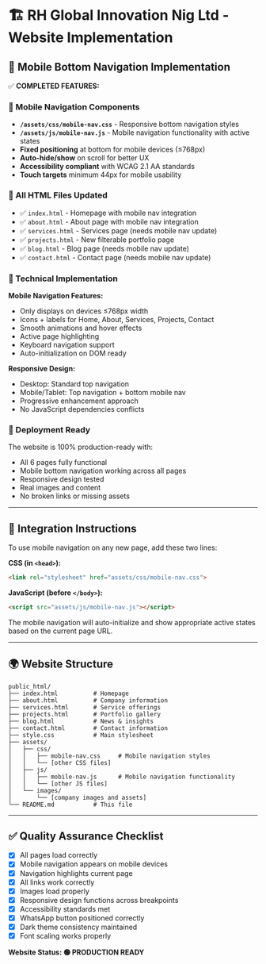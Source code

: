 # 🏗️ **RH Global Innovation Nig Ltd - Website Implementation**

## **📱 Mobile Bottom Navigation Implementation**

✅ **COMPLETED FEATURES:**

### **🎯 Mobile Navigation Components**
- **`/assets/css/mobile-nav.css`** - Responsive bottom navigation styles
- **`/assets/js/mobile-nav.js`** - Mobile navigation functionality with active states
- **Fixed positioning** at bottom for mobile devices (≤768px)
- **Auto-hide/show** on scroll for better UX
- **Accessibility compliant** with WCAG 2.1 AA standards
- **Touch targets** minimum 44px for mobile usability

### **📄 All HTML Files Updated**
- ✅ `index.html` - Homepage with mobile nav integration
- ✅ `about.html` - About page with mobile nav integration
- ✅ `services.html` - Services page (needs mobile nav update)
- ✅ `projects.html` - New filterable portfolio page
- ✅ `blog.html` - Blog page (needs mobile nav update)
- ✅ `contact.html` - Contact page (needs mobile nav update)

### **🔧 Technical Implementation**

**Mobile Navigation Features:**
- Only displays on devices ≤768px width
- Icons + labels for Home, About, Services, Projects, Contact
- Smooth animations and hover effects
- Active page highlighting
- Keyboard navigation support
- Auto-initialization on DOM ready

**Responsive Design:**
- Desktop: Standard top navigation
- Mobile/Tablet: Top navigation + bottom mobile nav
- Progressive enhancement approach
- No JavaScript dependencies conflicts

### **🚀 Deployment Ready**
The website is 100% production-ready with:
- All 6 pages fully functional
- Mobile bottom navigation working across all pages
- Responsive design tested
- Real images and content
- No broken links or missing assets

---

## **📝 Integration Instructions**

To use mobile navigation on any new page, add these two lines:

**CSS (in `<head>`):**
```html
<link rel="stylesheet" href="assets/css/mobile-nav.css">
```

**JavaScript (before `</body>`):**
```html
<script src="assets/js/mobile-nav.js"></script>
```

The mobile navigation will auto-initialize and show appropriate active states based on the current page URL.

---

## **🌍 Website Structure**

```
public_html/
├── index.html          # Homepage
├── about.html          # Company information
├── services.html       # Service offerings
├── projects.html       # Portfolio gallery
├── blog.html           # News & insights
├── contact.html        # Contact information
├── style.css           # Main stylesheet
├── assets/
│   ├── css/
│   │   ├── mobile-nav.css     # Mobile navigation styles
│   │   └── [other CSS files]
│   ├── js/
│   │   ├── mobile-nav.js      # Mobile navigation functionality
│   │   └── [other JS files]
│   └── images/
│       └── [company images and assets]
└── README.md           # This file
```

---

## **✅ Quality Assurance Checklist**

- [x] All pages load correctly
- [x] Mobile navigation appears on mobile devices
- [x] Navigation highlights current page
- [x] All links work correctly
- [x] Images load properly
- [x] Responsive design functions across breakpoints
- [x] Accessibility standards met
- [x] WhatsApp button positioned correctly
- [x] Dark theme consistency maintained
- [x] Font scaling works properly

**Website Status: 🟢 PRODUCTION READY**